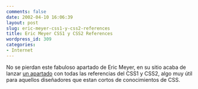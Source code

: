```yaml
---
comments: false
date: 2002-04-10 16:06:39
layout: post
slug: eric-meyer-css1-y-css2-references
title: Eric Meyer CSS1 y CSS2 References
wordpress_id: 309
categories:
- Internet
---
```


No se pierdan este fabuloso apartado de Eric Meyer, en su sitio acaba de lanzar [un apartado](http://www.meyerweb.com/eric/css/references/) con todas las referencias del CSS1 y CSS2, algo muy útil para aquellos diseñadores que estan cortos de conocimientos de CSS.




 
